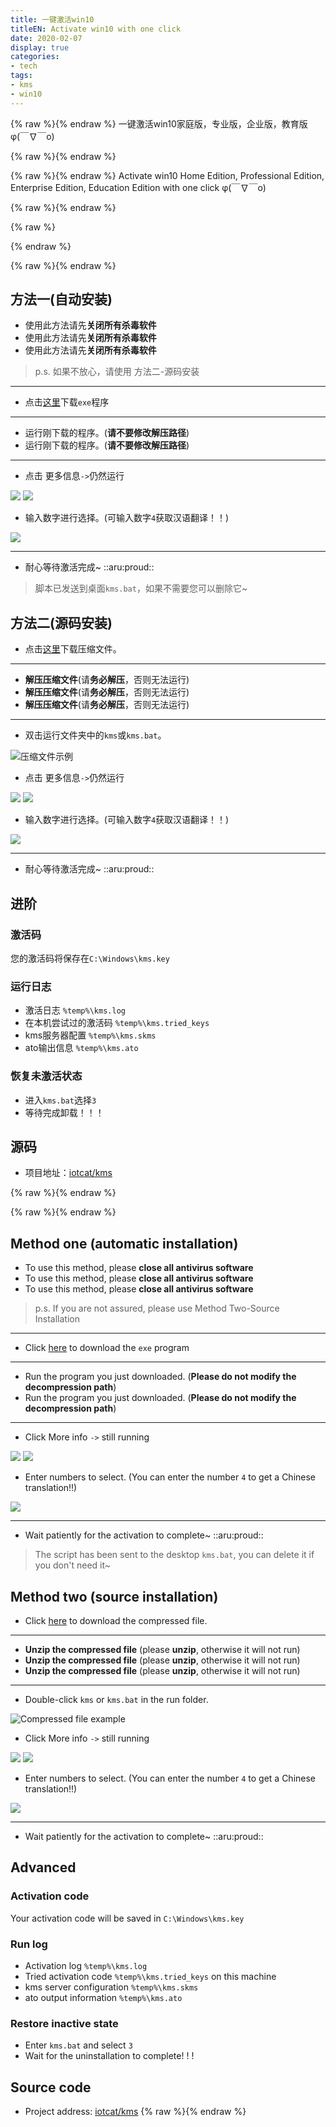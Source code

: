 ```yaml
---
title: 一键激活win10
titleEN: Activate win10 with one click
date: 2020-02-07
display: true
categories:
- tech
tags:
- kms
- win10
---
```




{% raw %}<span class=".zh">{% endraw %}
一键激活win10家庭版，专业版，企业版，教育版 φ(￣∇￣o)

{% raw %}</span>{% endraw %}


{% raw %}<span class=".en">{% endraw %}
Activate win10 Home Edition, Professional Edition, Enterprise Edition, Education Edition with one click φ(￣∇￣o)

{% raw %}</span>{% endraw %}


<!--more-->

{% raw %}
<script>
	session.onload(function(){
		if(page.tran.getLang() == 'en'){
			tips.warning({
				title: 'Caution',
				position: 'topRight',
				message: 'This page was translated by Machine!!',
				buttons: [['<button>Show Original Page</button>', function (instance, toast) {
					page.tran.setLang('zh');
             		instance.hide({ transitionOut: 'fadeOut' }, toast, 'button');
        		}, true]]
			});
		}
	});
</script>
{% endraw %}

{% raw %}<span class=".zh">{% endraw %}

<!--![](https://api.yimian.xyz/img/?path=wallpaper/img_2020-02-05_1920x1080_96_background_normal.jpg)-->


## 方法一(自动安装)

 - 使用此方法请先**关闭所有杀毒软件**
 - 使用此方法请先**关闭所有杀毒软件**
 - 使用此方法请先**关闭所有杀毒软件**  

> p.s. 如果不放心，请使用 方法二-源码安装

------------------------------------------
 - 点击[这里](https://github.com/IoTcat/kms/releases/download/v1.0/kms.exe)下载`exe`程序

-------------------------
 - 运行刚下载的程序。(**请不要修改解压路径**)
 - 运行刚下载的程序。(**请不要修改解压路径**)

--------------------
 - 点击 更多信息`->`仍然运行

![](https://api.yimian.xyz/img/?path=imgbed/img_f8f91201_532x498_8_null_normal.png)
![](https://api.yimian.xyz/img/?path=imgbed/img_5e6b7101_532x498_8_null_normal.png)

 - 输入数字进行选择。(可输入数字`4`获取汉语翻译！！)

![](https://api.yimian.xyz/img/?path=imgbed/img_6f4f0165_609x226_8_null_normal.png)

----------------------------------------------
 - 耐心等待激活完成~ ::aru:proud:: 

> 脚本已发送到桌面`kms.bat`，如果不需要您可以删除它~

## 方法二(源码安装)

 - 点击[这里](https://github.com/IoTcat/kms/archive/master.zip)下载压缩文件。
-----------------------------------
 - **解压压缩文件**(请**务必解压**，否则无法运行)
 - **解压压缩文件**(请**务必解压**，否则无法运行)
 - **解压压缩文件**(请**务必解压**，否则无法运行)
--------------------------------
 - 双击运行文件夹中的`kms`或`kms.bat`。

![压缩文件示例](https://api.yimian.xyz/img/?path=imgbed/img_c8d641e0_908x257_8_null_normal.png)

 - 点击 更多信息`->`仍然运行

![](https://api.yimian.xyz/img/?path=imgbed/img_f8f91201_532x498_8_null_normal.png)
![](https://api.yimian.xyz/img/?path=imgbed/img_5e6b7101_532x498_8_null_normal.png)

 - 输入数字进行选择。(可输入数字`4`获取汉语翻译！！)

![](https://api.yimian.xyz/img/?path=imgbed/img_6f4f0165_609x226_8_null_normal.png)

----------------------------------------------
 - 耐心等待激活完成~ ::aru:proud:: 

## 进阶

### 激活码
您的激活码将保存在`C:\Windows\kms.key`

### 运行日志
 - 激活日志 `%temp%\kms.log`
 - 在本机尝试过的激活码 `%temp%\kms.tried_keys`
 - kms服务器配置 `%temp%\kms.skms`
 - ato输出信息 `%temp%\kms.ato`

### 恢复未激活状态

 - 进入`kms.bat`选择`3`
 - 等待完成卸载！！！

## 源码

 - 项目地址：[iotcat/kms](https://github.com/iotcat/kms)  

{% raw %}</span>{% endraw %}

{% raw %}<span class=".en">{% endraw %}

## Method one (automatic installation)

 - To use this method, please **close all antivirus software**
 - To use this method, please **close all antivirus software**
 - To use this method, please **close all antivirus software**

> p.s. If you are not assured, please use Method Two-Source Installation

------------------------------------------
 - Click [here](https://github.com/IoTcat/kms/releases/download/v1.0/kms.exe) to download the `exe` program

-------------------------
 - Run the program you just downloaded. (**Please do not modify the decompression path**)
 - Run the program you just downloaded. (**Please do not modify the decompression path**)

--------------------
 - Click More info `->` still running

![](https://api.yimian.xyz/img/?path=imgbed/img_f8f91201_532x498_8_null_normal.png)
![](https://api.yimian.xyz/img/?path=imgbed/img_5e6b7101_532x498_8_null_normal.png)

 - Enter numbers to select. (You can enter the number `4` to get a Chinese translation!!)

![](https://api.yimian.xyz/img/?path=imgbed/img_6f4f0165_609x226_8_null_normal.png)

----------------------------------------------
 - Wait patiently for the activation to complete~ ::aru:proud::

> The script has been sent to the desktop `kms.bat`, you can delete it if you don't need it~

## Method two (source installation)

 - Click [here](https://github.com/IoTcat/kms/archive/master.zip) to download the compressed file.
-----------------------------------
 - **Unzip the compressed file** (please **unzip**, otherwise it will not run)
 - **Unzip the compressed file** (please **unzip**, otherwise it will not run)
 - **Unzip the compressed file** (please **unzip**, otherwise it will not run)
--------------------------------
 - Double-click `kms` or `kms.bat` in the run folder.

![Compressed file example](https://api.yimian.xyz/img/?path=imgbed/img_c8d641e0_908x257_8_null_normal.png)

 - Click More info `->` still running

![](https://api.yimian.xyz/img/?path=imgbed/img_f8f91201_532x498_8_null_normal.png)
![](https://api.yimian.xyz/img/?path=imgbed/img_5e6b7101_532x498_8_null_normal.png)

 - Enter numbers to select. (You can enter the number `4` to get a Chinese translation!!)

![](https://api.yimian.xyz/img/?path=imgbed/img_6f4f0165_609x226_8_null_normal.png)

----------------------------------------------
 - Wait patiently for the activation to complete~ ::aru:proud::

## Advanced

### Activation code
Your activation code will be saved in `C:\Windows\kms.key`

### Run log
 - Activation log `%temp%\kms.log`
 - Tried activation code `%temp%\kms.tried_keys` on this machine
 - kms server configuration `%temp%\kms.skms`
 - ato output information `%temp%\kms.ato`

### Restore inactive state

 - Enter `kms.bat` and select `3`
 - Wait for the uninstallation to complete! ! !

## Source code

 - Project address: [iotcat/kms](https://github.com/iotcat/kms)
{% raw %}</span>{% endraw %}

